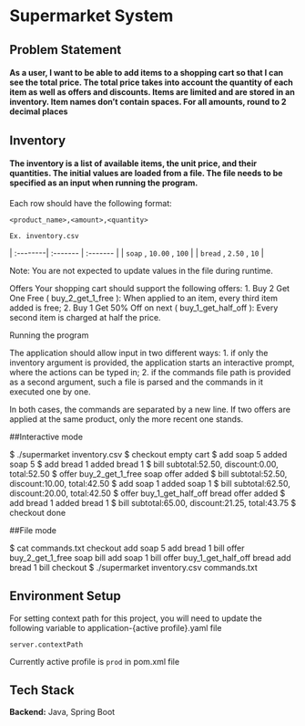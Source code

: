 
# Supermarket System

## Problem Statement

#### As a user, I want to be able to add items to a shopping cart so that I can see the total price. The total price takes into account the quantity of each item as well as offers and discounts. Items are limited and are stored in an inventory. Item names don’t contain spaces. For all amounts, round to 2 decimal places



## Inventory

#### The inventory is a list of available items, the unit price, and their quantities. The initial values are loaded from a file. The file needs to be specified as an input when running the program.

Each row should have the following format:

`<product_name>,<amount>,<quantity>`

`Ex. inventory.csv`

| :--------| :------- | :------- |
| `soap`   , `10.00`  , `100`    |
| `bread`  , `2.50`   , `10`     |

Note: You are not expected to update values in the file during runtime.

Offers
Your shopping cart should support the following offers:
	1. Buy 2 Get One Free ( buy_2_get_1_free ): When applied to an item, every third item added is free;
	2. Buy 1 Get 50% Off on next ( buy_1_get_half_off ): Every second item is charged at half the price.

Running the program

The application should allow input in two different ways:
	1. if only the inventory argument is provided, the application starts an interactive prompt, where the actions can be typed in;
	2. if the commands file path is provided as a second argument, such a file is parsed and the commands in it executed one by one.

In both cases, the commands are separated by a new line. If two offers are applied at the same product, only the more recent one stands.

##Interactive mode

$ ./supermarket inventory.csv
$ checkout
empty cart
$ add soap 5
added soap 5
$ add bread 1
added bread 1
$ bill
subtotal:52.50, discount:0.00, total:52.50
$ offer buy_2_get_1_free soap
offer added
$ bill
subtotal:52.50, discount:10.00, total:42.50
$ add soap 1
added soap 1
$ bill
subtotal:62.50, discount:20.00, total:42.50
$ offer buy_1_get_half_off bread
offer added
$ add bread 1
added bread 1
$ bill
subtotal:65.00, discount:21.25, total:43.75
$ checkout
done

##File mode

$ cat commands.txt
checkout
add soap 5
add bread 1
bill
offer buy_2_get_1_free soap
bill
add soap 1
bill
offer buy_1_get_half_off bread
add bread 1
bill
checkout
$ ./supermarket inventory.csv commands.txt

##
## Environment Setup

For setting context path for this project, you will need to update the following variable to application-{active profile}.yaml file

`server.contextPath`

Currently active profile is `prod` in pom.xml file
## 
## Tech Stack

**Backend:** Java, Spring Boot

